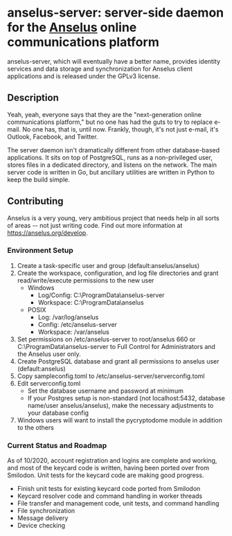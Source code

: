 # anselus-server: server-side daemon for the [Anselus](https://anselus.org) online communications platform

anselus-server, which will eventually have a better name, provides identity services and data storage and synchronization for Anselus client applications and is released under the GPLv3 license. 

## Description

Yeah, yeah, everyone says that they are the "next-generation online communications platform," but no one has had the guts to try to replace e-mail. No one has, that is, until now. Frankly, though, it's not just e-mail, it's Outlook, Facebook, and Twitter.

The server daemon isn't dramatically different from other database-based applications. It sits on top of PostgreSQL, runs as a non-privileged user, stores files in a dedicated directory, and listens on the network. The main server code is written in Go, but ancillary utilities are written in Python to keep the build simple.

## Contributing

Anselus is a very young, very ambitious project that needs help in all sorts of areas -- not just writing code. Find out more information at https://anselus.org/develop.

### Environment Setup

1. Create a task-specific user and group (default:anselus/anselus)
2. Create the workspace, configuration, and log file directories and grant read/write/execute permissions to the new user
	- Windows
		- Log/Config: C:\ProgramData\anselus-server
		- Workspace: C:\ProgramData\anselus
	- POSIX
		- Log: /var/log/anselus
		- Config: /etc/anselus-server
		- Workspace: /var/anselus
3. Set permissions on /etc/anselus-server to root/anselus 660 or C:\ProgramData\anselus-server to Full Control for Administrators and the Anselus user only. 
4. Create PostgreSQL database and grant all permissions to anselus user (default:anselus)
5. Copy sampleconfig.toml to /etc/anselus-server/serverconfig.toml
6. Edit serverconfig.toml
	- Set the database username and password at minimum
	- If your Postgres setup is non-standard (not localhost:5432, database name/user anselus/anselus), make the necessary adjustments to your database config
7. Windows users will want to install the pycryptodome module in addition to the others

### Current Status and Roadmap

As of 10/2020, account registration and logins are complete and working, and most of the keycard code is written, having been ported over from Smilodon. Unit tests for the keycard code are making good progress.

- Finish unit tests for existing keycard code ported from Smilodon
- Keycard resolver code and command handling in worker threads
- File transfer and management code, unit tests, and command handling
- File synchronization
- Message delivery
- Device checking
